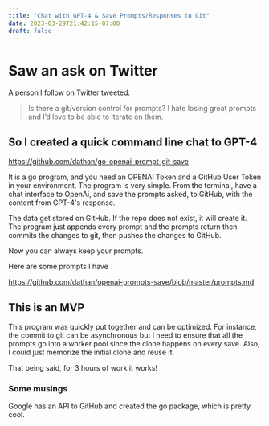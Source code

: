 ```yaml
---
title: "Chat with GPT-4 & Save Prompts/Responses to Git"
date: 2023-03-29T21:42:15-07:00
draft: false
---
```



# Saw an ask on Twitter
A person I follow on Twitter tweeted:
> Is there a git/version control for prompts? I hate losing great prompts and I’d love to be able to iterate on them.

## So I created a quick command line chat to GPT-4

https://github.com/dathan/go-openai-prompt-git-save

It is a go program, and you need an OPENAI Token and a GitHub User Token in your environment. The program is very simple. From the terminal, have a chat interface to OpenAi, and save the prompts asked, to GitHub, with the content from GPT-4's response.

The data get stored on GitHub. If the repo does not exist, it will create it. The program just appends every prompt and the prompts return then commits the changes to git, then pushes the changes to GitHub.

Now you can always keep your prompts.

Here are some prompts I have

https://github.com/dathan/openai-prompts-save/blob/master/prompts.md


## This is an MVP

This program was quickly put together and can be optimized. For instance, the commit to git can be asynchronous but I need to ensure that all the prompts go into a worker pool since the clone happens on every save. Also, I could just memorize the initial clone and reuse it.

That being said, for 3 hours of work it works!

### Some musings

Google has an API to GitHub and created the go package, which is pretty cool.

